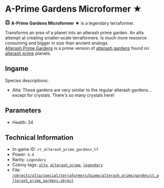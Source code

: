 # A-Prime Gardens Microformer ★

<img src="https://raw.githubusercontent.com/Ceterai/Enternia/main/objects/alta/special/terraformers/biome/alterash_prime/garden/icon.png" alt="A-Prime Gardens Microformer ★ icon" loading="lazy" height="16px" width="auto" /> **A-Prime Gardens Microformer ★** is a legendary terraformer.

Transforms an area of a planet into an alterash prime garden. An alta attempt at creating smaller-scale terraformers. Is much more resource consuming and bigger in size than ancient analogs.  
[Alterash Prime Gardens](https://ceterai.github.io/MyEnternia/Wiki/AlterashPrimeGardens) is a prime version of [alterash gardens](https://ceterai.github.io/MyEnternia/Wiki/alterashgardens) found on [alterash prime](https://ceterai.github.io/MyEnternia/Wiki/Tags/AlterashPrime) planets.

## Ingame

Species descriptions:

- Alta: These gardens are very similar to the regular alterash gardens... except for crystals. There's so many crystals here!

## Parameters

- Health: 24

## Technical Information

- In-game ID: `ct_alterash_prime_gardens_tf`
- Power: `4.4`
- Rarity: `Legendary`
- Colony tags: [`alta`](https://ceterai.github.io/MyEnternia/Wiki/Tags/Alta), [`alterash_prime`](https://ceterai.github.io/MyEnternia/Wiki/Tags/AlterashPrime), [`legendary`](https://ceterai.github.io/MyEnternia/Wiki/Tags/Legendary)
- File: [`/objects/alta/special/terraformers/biome/alterash_prime/garden/ct_alterash_prime_gardens.object`](https://github.com/Ceterai/Enternia/blob/main/objects/alta/special/terraformers/biome/alterash_prime/garden/ct_alterash_prime_gardens.object)
